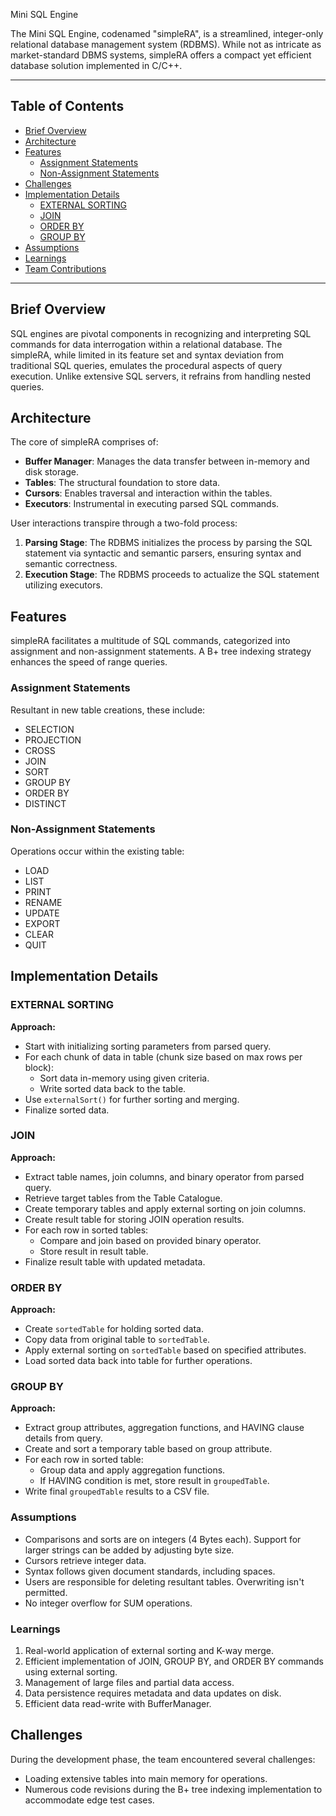 Mini SQL Engine

The Mini SQL Engine, codenamed "simpleRA", is a streamlined, integer-only relational database management system (RDBMS). While not as intricate as market-standard DBMS systems, simpleRA offers a compact yet efficient database solution implemented in C/C++.

---

## Table of Contents

- [Brief Overview](#brief-overview)
- [Architecture](#architecture)
- [Features](#features)
  * [Assignment Statements](#assignment-statements)
  * [Non-Assignment Statements](#non-assignment-statements)
- [Challenges](#challenges)
- [Implementation Details](#implementation-details)
  * [EXTERNAL SORTING](#external-sorting)
  * [JOIN](#join)
  * [ORDER BY](#order-by)
  * [GROUP BY](#group-by)
- [Assumptions](#assumptions)
- [Learnings](#learnings)
- [Team Contributions](#team-contributions)

---

## Brief Overview

SQL engines are pivotal components in recognizing and interpreting SQL commands for data interrogation within a relational database. The simpleRA, while limited in its feature set and syntax deviation from traditional SQL queries, emulates the procedural aspects of query execution. Unlike extensive SQL servers, it refrains from handling nested queries.

## Architecture

The core of simpleRA comprises of:
- **Buffer Manager**: Manages the data transfer between in-memory and disk storage.
- **Tables**: The structural foundation to store data.
- **Cursors**: Enables traversal and interaction within the tables.
- **Executors**: Instrumental in executing parsed SQL commands.

User interactions transpire through a two-fold process: 
1. **Parsing Stage**: The RDBMS initializes the process by parsing the SQL statement via syntactic and semantic parsers, ensuring syntax and semantic correctness.
2. **Execution Stage**: The RDBMS proceeds to actualize the SQL statement utilizing executors.

## Features

simpleRA facilitates a multitude of SQL commands, categorized into assignment and non-assignment statements. A B+ tree indexing strategy enhances the speed of range queries.

### Assignment Statements

Resultant in new table creations, these include:
- SELECTION
- PROJECTION
- CROSS
- JOIN
- SORT
- GROUP BY
- ORDER BY
- DISTINCT

### Non-Assignment Statements

Operations occur within the existing table:
- LOAD
- LIST
- PRINT
- RENAME
- UPDATE
- EXPORT
- CLEAR
- QUIT

## Implementation Details

### EXTERNAL SORTING

**Approach:**  
- Start with initializing sorting parameters from parsed query.
- For each chunk of data in table (chunk size based on max rows per block):
  - Sort data in-memory using given criteria.
  - Write sorted data back to the table.
- Use `externalSort()` for further sorting and merging.
- Finalize sorted data.

### JOIN

**Approach:**  
- Extract table names, join columns, and binary operator from parsed query.
- Retrieve target tables from the Table Catalogue.
- Create temporary tables and apply external sorting on join columns.
- Create result table for storing JOIN operation results.
- For each row in sorted tables:
  - Compare and join based on provided binary operator.
  - Store result in result table.
- Finalize result table with updated metadata.

### ORDER BY

**Approach:**  
- Create `sortedTable` for holding sorted data.
- Copy data from original table to `sortedTable`.
- Apply external sorting on `sortedTable` based on specified attributes.
- Load sorted data back into table for further operations.

### GROUP BY

**Approach:**  
- Extract group attributes, aggregation functions, and HAVING clause details from query.
- Create and sort a temporary table based on group attribute.
- For each row in sorted table:
  - Group data and apply aggregation functions.
  - If HAVING condition is met, store result in `groupedTable`.
- Write final `groupedTable` results to a CSV file.

### Assumptions

- Comparisons and sorts are on integers (4 Bytes each). Support for larger strings can be added by adjusting byte size.
- Cursors retrieve integer data.
- Syntax follows given document standards, including spaces.
- Users are responsible for deleting resultant tables. Overwriting isn't permitted.
- No integer overflow for SUM operations.

### Learnings

1. Real-world application of external sorting and K-way merge.
2. Efficient implementation of JOIN, GROUP BY, and ORDER BY commands using external sorting.
3. Management of large files and partial data access.
4. Data persistence requires metadata and data updates on disk.
5. Efficient data read-write with BufferManager.

## Challenges

During the development phase, the team encountered several challenges:
- Loading extensive tables into main memory for operations.
- Numerous code revisions during the B+ tree indexing implementation to accommodate edge test cases.

